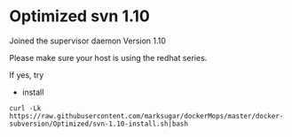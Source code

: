 # Optimized svn 1.10

Joined the supervisor daemon
Version 1.10

Please make sure your host is using the redhat series.

If yes, try

* install

```
curl -Lk https://raw.githubusercontent.com/marksugar/dockerMops/master/docker-subversion/Optimized/svn-1.10-install.sh|bash
```
